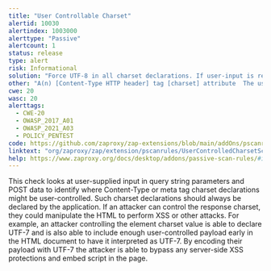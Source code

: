 ```yaml
---
title: "User Controllable Charset"
alertid: 10030
alertindex: 1003000
alerttype: "Passive"
alertcount: 1
status: release
type: alert
risk: Informational
solution: "Force UTF-8 in all charset declarations. If user-input is required to decide a charset declaration, ensure that only an allowed list is used."
other: "A(n) [Content-Type HTTP header] tag [charset] attribute  The user input found was: cs=utf-8  The charset value it controlled was: utf-8"
cwe: 20
wasc: 20
alerttags: 
  - CWE-20
  - OWASP_2017_A01
  - OWASP_2021_A03
  - POLICY_PENTEST
code: https://github.com/zaproxy/zap-extensions/blob/main/addOns/pscanrules/src/main/java/org/zaproxy/zap/extension/pscanrules/UserControlledCharsetScanRule.java
linktext: "org/zaproxy/zap/extension/pscanrules/UserControlledCharsetScanRule.java"
help: https://www.zaproxy.org/docs/desktop/addons/passive-scan-rules/#id-10030
---
```

This check looks at user-supplied input in query string parameters and POST data to identify where Content-Type or meta tag charset declarations might be user-controlled. Such charset declarations should always be declared by the application. If an attacker can control the response charset, they could manipulate the HTML to perform XSS or other attacks. For example, an attacker controlling the <meta> element charset value is able to declare UTF-7 and is also able to include enough user-controlled payload early in the HTML document to have it interpreted as UTF-7. By encoding their payload with UTF-7 the attacker is able to bypass any server-side XSS protections and embed script in the page.
